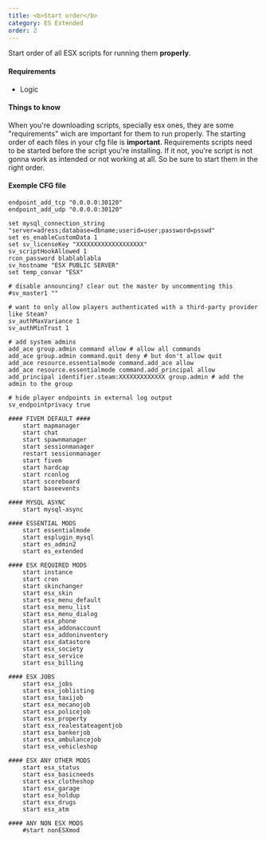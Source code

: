 ```yaml
---
title: <b>Start order</b>
category: ES Extended
order: 2
---
```


Start order of all ESX scripts for running them **properly**.

#### Requirements

- Logic

#### Things to know

When you're downloading scripts, specially esx ones, they are some "requirements" wich are important for them to run properly.
The starting order of each files in your cfg file is **important**. Requirements scripts need to be started before the script you're installing. If it not, you're script is not gonna work as intended or not working at all.
So be sure to start them in the right order.

#### Exemple CFG file

```
endpoint_add_tcp "0.0.0.0:30120"
endpoint_add_udp "0.0.0.0:30120"

set mysql_connection_string "server=adress;database=dbname;userid=user;password=psswd"
set es_enableCustomData 1
set sv_licenseKey "XXXXXXXXXXXXXXXXXXX"
sv_scriptHookAllowed 1
rcon_password blablablabla
sv_hostname "ESX PUBLIC SERVER"
set temp_convar "ESX"

# disable announcing? clear out the master by uncommenting this
#sv_master1 ""

# want to only allow players authenticated with a third-party provider like Steam?
sv_authMaxVariance 1
sv_authMinTrust 1

# add system admins
add_ace group.admin command allow # allow all commands
add_ace group.admin command.quit deny # but don't allow quit
add_ace resource.essentialmode command.add_ace allow
add_ace resource.essentialmode command.add_principal allow
add_principal identifier.steam:XXXXXXXXXXXXX group.admin # add the admin to the group

# hide player endpoints in external log output
sv_endpointprivacy true

#### FIVEM DEFAULT ####
    start mapmanager
    start chat
    start spawnmanager
    start sessionmanager
    restart sessionmanager
    start fivem
    start hardcap
    start rconlog
    start scoreboard
    start baseevents

#### MYSQL ASYNC
    start mysql-async

#### ESSENTIAL MODS
    start essentialmode
    start esplugin_mysql
    start es_admin2
    start es_extended

#### ESX REQUIRED MODS
    start instance
    start cron
    start skinchanger
    start esx_skin
    start esx_menu_default
    start esx_menu_list
    start esx_menu_dialog
    start esx_phone
    start esx_addonaccount
    start esx_addoninventory
    start esx_datastore
    start esx_society
    start esx_service
    start esx_billing

#### ESX JOBS
    start esx_jobs
    start esx_joblisting
    start esx_taxijob
    start esx_mecanojob
    start esx_policejob    
    start esx_property
    start esx_realestateagentjob
    start esx_bankerjob
    start esx_ambulancejob
    start esx_vehicleshop

#### ESX ANY OTHER MODS
    start esx_status
    start esx_basicneeds
    start esx_clotheshop
    start esx_garage
    start esx_holdup
    start esx_drugs
    start esx_atm

#### ANY NON ESX MODS
    #start nonESXmod
```
